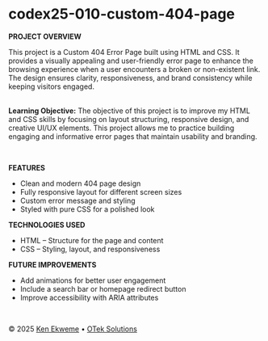 # codex25-010-custom-404-page

<p><strong>PROJECT OVERVIEW</strong></p>
This project is a Custom 404 Error Page built using HTML and CSS. It provides a visually appealing and user-friendly error page to enhance the browsing experience when a user encounters a broken or non-existent link. The design ensures clarity, responsiveness, and brand consistency while keeping visitors engaged.
<br><br>
<p><strong>Learning Objective:</strong> The objective of this project is to improve my HTML and CSS skills by focusing on layout structuring, responsive design, and creative UI/UX elements. This project allows me to practice building engaging and informative error pages that maintain usability and branding.</p>
<br>
<p><strong>FEATURES</strong></p>
<ul>
  <li>Clean and modern 404 page design</li>
  <li>Fully responsive layout for different screen sizes</li>
  <li>Custom error message and styling</li>
  <li>Styled with pure CSS for a polished look</li>
</ul>
<p><strong>TECHNOLOGIES USED</strong></p>
<ul>
  <li>HTML – Structure for the page and content</li>
  <li>CSS – Styling, layout, and responsiveness</li>
</ul>
<p><strong>FUTURE IMPROVEMENTS</strong></p>
<ul>
  <li>Add animations for better user engagement</li>
  <li>Include a search bar or homepage redirect button</li>
  <li>Improve accessibility with ARIA attributes</li>
</ul>
<br>
<footer>
  <p>&copy; 2025 <a href="https://www.linkedin.com/in/ekweme-ken" target="_blank">Ken Ekweme</a> &bull; <a href="https://www.oteksolutions.net" target="_blank">OTek Solutions</a></p>
</footer>
